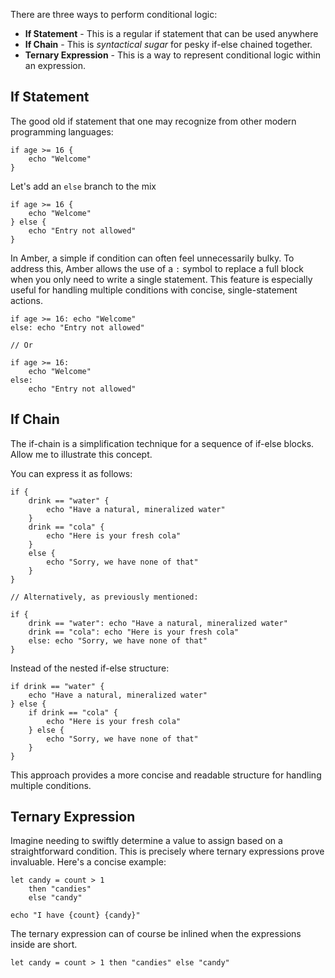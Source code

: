There are three ways to perform conditional logic:
- **If Statement** - This is a regular if statement that can be used anywhere
- **If Chain** - This is _syntactical sugar_ for pesky if-else chained together.
- **Ternary Expression** - This is a way to represent conditional logic within an expression.

## If Statement

The good old if statement that one may recognize from other modern programming languages:

```ab
if age >= 16 {
	echo "Welcome"
}
```

Let's add an `else` branch to the mix

```ab
if age >= 16 {
	echo "Welcome"
} else {
	echo "Entry not allowed"
}
```

In Amber, a simple if condition can often feel unnecessarily bulky. To address this, Amber allows the use of a `:` symbol to replace a full block when you only need to write a single statement. This feature is especially useful for handling multiple conditions with concise, single-statement actions.

```ab
if age >= 16: echo "Welcome"
else: echo "Entry not allowed"

// Or

if age >= 16:
	echo "Welcome"
else:
	echo "Entry not allowed"
```

## If Chain

The if-chain is a simplification technique for a sequence of if-else blocks. Allow me to illustrate this concept.

You can express it as follows:

```ab
if {
	drink == "water" {
		echo "Have a natural, mineralized water"
	}
	drink == "cola" {
		echo "Here is your fresh cola"
	}
	else {
		echo "Sorry, we have none of that"
	}
}

// Alternatively, as previously mentioned:

if {
	drink == "water": echo "Have a natural, mineralized water"
	drink == "cola": echo "Here is your fresh cola"
	else: echo "Sorry, we have none of that"
}
```

Instead of the nested if-else structure:

```ab
if drink == "water" {
	echo "Have a natural, mineralized water"
} else {
    if drink == "cola" {
        echo "Here is your fresh cola"
    } else {
        echo "Sorry, we have none of that"
    }
}
```

This approach provides a more concise and readable structure for handling multiple conditions.

## Ternary Expression

Imagine needing to swiftly determine a value to assign based on a straightforward condition. This is precisely where ternary expressions prove invaluable. Here's a concise example:

```ab
let candy = count > 1
	then "candies"
	else "candy"

echo "I have {count} {candy}"
```

The ternary expression can of course be inlined when the expressions inside are short.

```ab
let candy = count > 1 then "candies" else "candy"
```
